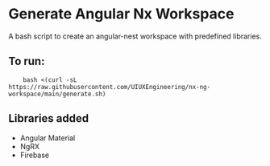# Generate Angular Nx Workspace

A bash script to create an angular-nest workspace with predefined libraries.

## To run:

```
    bash <(curl -sL https://raw.githubusercontent.com/UIUXEngineering/nx-ng-workspace/main/generate.sh)
```

## Libraries added

- Angular Material
- NgRX
- Firebase
